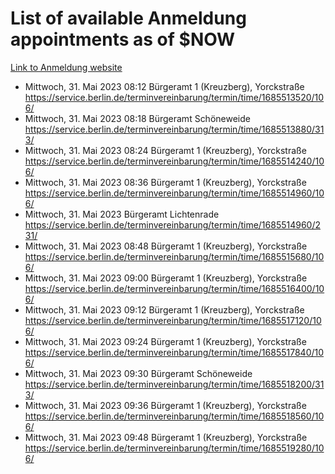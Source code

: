 # List of available Anmeldung appointments as of $NOW
[Link to Anmeldung website](https://service.berlin.de/terminvereinbarung/termin/tag.php?termin=1&anliegen[]=120686&dienstleisterlist=122210,122217,327316,122219,327312,122227,327314,122231,327346,122243,327348,122254,122252,329742,122260,329745,122262,329748,122271,327278,122273,327274,122277,327276,330436,122280,327294,122282,327290,122284,327292,122291,327270,122285,327266,122286,327264,122296,327268,150230,329760,122297,327286,122294,327284,122312,329763,122314,329775,122304,327330,122311,327334,122309,327332,317869,122281,327352,122279,329772,122283,122276,327324,122274,327326,122267,329766,122246,327318,122251,327320,122257,327322,122208,327298,122226,327300&herkunft=http%3A%2F%2Fservice.berlin.de%2Fdienstleistung%2F120686%2F)
- Mittwoch, 31. Mai 2023 08:12 Bürgeramt 1 (Kreuzberg), Yorckstraße https://service.berlin.de/terminvereinbarung/termin/time/1685513520/106/
- Mittwoch, 31. Mai 2023 08:18 Bürgeramt Schöneweide https://service.berlin.de/terminvereinbarung/termin/time/1685513880/313/
- Mittwoch, 31. Mai 2023 08:24 Bürgeramt 1 (Kreuzberg), Yorckstraße https://service.berlin.de/terminvereinbarung/termin/time/1685514240/106/
- Mittwoch, 31. Mai 2023 08:36 Bürgeramt 1 (Kreuzberg), Yorckstraße https://service.berlin.de/terminvereinbarung/termin/time/1685514960/106/
- Mittwoch, 31. Mai 2023  Bürgeramt Lichtenrade https://service.berlin.de/terminvereinbarung/termin/time/1685514960/231/
- Mittwoch, 31. Mai 2023 08:48 Bürgeramt 1 (Kreuzberg), Yorckstraße https://service.berlin.de/terminvereinbarung/termin/time/1685515680/106/
- Mittwoch, 31. Mai 2023 09:00 Bürgeramt 1 (Kreuzberg), Yorckstraße https://service.berlin.de/terminvereinbarung/termin/time/1685516400/106/
- Mittwoch, 31. Mai 2023 09:12 Bürgeramt 1 (Kreuzberg), Yorckstraße https://service.berlin.de/terminvereinbarung/termin/time/1685517120/106/
- Mittwoch, 31. Mai 2023 09:24 Bürgeramt 1 (Kreuzberg), Yorckstraße https://service.berlin.de/terminvereinbarung/termin/time/1685517840/106/
- Mittwoch, 31. Mai 2023 09:30 Bürgeramt Schöneweide https://service.berlin.de/terminvereinbarung/termin/time/1685518200/313/
- Mittwoch, 31. Mai 2023 09:36 Bürgeramt 1 (Kreuzberg), Yorckstraße https://service.berlin.de/terminvereinbarung/termin/time/1685518560/106/
- Mittwoch, 31. Mai 2023 09:48 Bürgeramt 1 (Kreuzberg), Yorckstraße https://service.berlin.de/terminvereinbarung/termin/time/1685519280/106/
